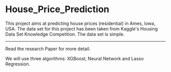 # House_Price_Prediction

This project aims at predicting house prices (residential) in Ames, lowa, USA. The data set for this project has been taken from Kaggle's Housing Data Set Knowledge Competition. The data set is simple. 

---
Read the research Paper for more detail. <br>

We will use three algorithms: XGBoost, Neural Network and Lasso Regression. <br>
